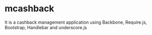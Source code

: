 # mcashback
It is a cashback management application using Backbone, Require.js, Bootstrap, Handlebar and underscore.js